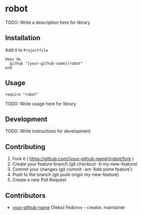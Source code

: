 # robot

TODO: Write a description here for library

## Installation

Add it to `Projectfile`

```crystal
deps do
  github "[your-github-name]/robot"
end
```

## Usage

```crystal
require "robot"
```

TODO: Write usage here for library

## Development

TODO: Write instructions for development

## Contributing

1. Fork it ( https://github.com/[your-github-name]/robot/fork )
2. Create your feature branch (git checkout -b my-new-feature)
3. Commit your changes (git commit -am 'Add some feature')
4. Push to the branch (git push origin my-new-feature)
5. Create a new Pull Request

## Contributors

- [your-github-name](https://github.com/[your-github-name]) Oleksii Fedorov - creator, maintainer
